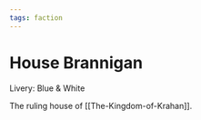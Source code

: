 ```yaml
---
tags: faction
---
```

# House Brannigan
Livery: Blue & White

The ruling house of [[The-Kingdom-of-Krahan]].